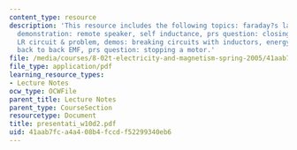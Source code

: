 ```yaml
---
content_type: resource
description: 'This resource includes the following topics: faraday?s law mutual inductance,
  demonstration: remote speaker, self inductance, prs question: closing a switch;
  LR circuit & problem, demos: breaking circuits with inductors, energy in inductor,
  back to back EMF, prs question: stopping a motor.'
file: /media/courses/8-02t-electricity-and-magnetism-spring-2005/41aab7fca4a408b4fccdf52299340eb6_presentati_w10d2.pdf
file_type: application/pdf
learning_resource_types:
- Lecture Notes
ocw_type: OCWFile
parent_title: Lecture Notes
parent_type: CourseSection
resourcetype: Document
title: presentati_w10d2.pdf
uid: 41aab7fc-a4a4-08b4-fccd-f52299340eb6
---
```

